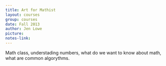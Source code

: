 ```yaml
---
title: Art for Mathist
layout: courses
group: courses
date: Fall 2013
author: Jen Lowe
picture:
notes-link:
---
```

Math class, understading numbers, what do we want to know about math, what are common algorythms.